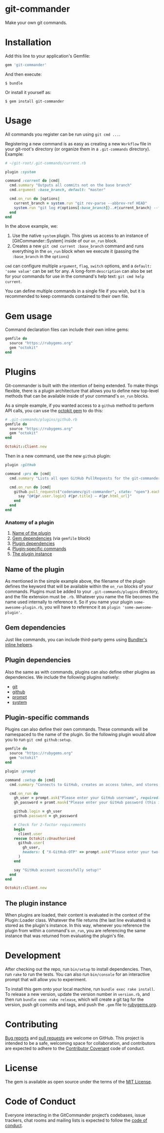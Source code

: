 # git-commander

Make your own git commands.

Installation
============

Add this line to your application's Gemfile:

```ruby
gem 'git-commander'
```

And then execute:

    $ bundle

Or install it yourself as:

    $ gem install git-commander

Usage
=====

All commands you register can be run using `git cmd ...`.

Registering a new command is as easy as creating a new `Workflow` file in your git-root's directory (or organize them in a `.git-commands` directory).
Example:

```ruby
# ~/git-root/.git-commands/current.rb

plugin :system

command :current do |cmd|
  cmd.summary "Outputs all commits not on the base branch"
  cmd.argument :base_branch, default: "master"

  cmd.on_run do |options|
    current_branch = system.run "git rev-parse --abbrev-ref HEAD"
    system.run "git log #{options[:base_branch]}..#{current_branch} --format=\"%C(auto)%h %s %C(#999999)%ar\" --color"
  end
end
```

In the above example, we:

1. Use the native `system` plugin.  This gives us access to an instance of [GitCommander::System] inside of our `on_run` block.
2. Creates a new `git cmd current :base_branch` command and runs everything in the `on_run` block when we execute it (passing the `:base_branch` in the `options`)

`cmd` can configure multiple `argument`, `flag`, `switch` options, and a `default: 'some value'` can be set for any.
A long-form `description` can also be set for your commands for use in the command's help text: `git cmd help current`.

You can define multiple commands in a single file if you wish, but it is recommended to keep commands contained to their own file.

Gem usage
=========

Command declaration files can include their own inline gems:

```ruby
gemfile do
  source "https://rubygems.org"
  gem "octokit"
end
```

Plugins
=======

Git-commander is built with the intention of being extended.  To make things
flexible, there is a plugin architecture that allows you to define new top-level
methods that can be available inside of your command's `on_run` blocks.

As a simple example, if you wanted access to a `github` method to perform API calls, you can use the [octokit gem](https://github.com/octokit/octokit.rb) to do this:

```ruby
# .git-commands/plugins/github.rb
gemfile do
  source "https://rubygems.org"
  gem "octokit"
end

Octokit::Client.new
```

Then in a new command, use the new `github` plugin:

```ruby
plugin :github

command :prs do |cmd|
  cmd.summary "Lists all open GitHub PullRequests for the git-commander repo"

  cmd.on_run do |cmd|
    github.pull_requests("codenamev/git-commander", state: "open").each do |pr|
      say "@#{pr.user.login} #{pr.title} – #{pr.html_url}"
    end
  end
end
```

### Anatomy of a plugin

1. [Name of the plugin](#name-of-the-plugin)
2. [Gem dependencies](#gem-dependencies) (via `gemfile` block)
3. [Plugin dependencies](#plugin-dependencies)
4. [Plugin-specific commands](#plugin-specific-commands)
5. [The plugin instance](#the-plugin-instance)

Name of the plugin
------------------

As mentioned in the simple example above, the filename of the plugin defines the keyword that will be available within the `on_run` blocks of your commands. Plugins must be added to your `.git-commands/plugins` directory, and the file extension must be `.rb`. Whatever you name the file becomes the name used internally to reference it.  So if you name your plugin `some-awesome-plugin.rb`, you will have to reference it as `plugin 'some-awesome-plugin'`.

Gem dependencies
----------------

Just like commands, you can include third-party gems using [Bundler's inline helpers](https://github.com/rubygems/bundler/blob/master/lib/bundler/inline.rb).

Plugin dependencies
-------------------

Also the same as with commands, plugins can also define other plugins as dependencies. We include the following plugins natively:

- [git](https://github.com/codenamev/git-commander/blob/master/lib/git_commander/plugins/git.rb)
- [github](https://github.com/codenamev/git-commander/blob/master/lib/git_commander/plugins/github.rb)
- [prompt](https://github.com/codenamev/git-commander/blob/master/lib/git_commander/plugins/prompt.rb)
- [system](https://github.com/codenamev/git-commander/blob/master/lib/git_commander/plugins/system.rb)

Plugin-specific commands
------------------------

Plugins can also define their own commands.  These commands will be namespaced to the name of the plugin.  So the following plugin would allow you to run `git cmd github:setup`.

```ruby
gemfile do
  source "https://rubygems.org"
  gem "octokit"
end

plugin :prompt

command :setup do |cmd|
  cmd.summary "Connects to GitHub, creates an access token, and stores it in the git-cmd section of your git config"

  cmd.on_run do
    gh_user = prompt.ask("Please enter your GitHub username", required: true)
    gh_password = promt.mask("Please enter your GitHub password (this is NOT stored): ", required: true)

    github.login = gh_user
    github.password = gh_password

    # Check for 2-factor requirements
    begin
      client.user
    rescue Octokit::Unauthorized
      github.user(
        gh_user,
        headers: { "X-GitHub-OTP" => prompt.ask("Please enter your two-factor authentication code") }
      )
    end

    say "GitHub account successfully setup!"
  end
end

Octokit::Client.new
```

The plugin instance
-------------------

When plugins are loaded, their content is evaluated in the context of the Plugin::Loader class.  Whatever the file returns (the last line evaluated) is stored as the plugin's instance.  In this way, whenever you reference the plugin from within a command's `on_run`, you are referencing the same instance that was returned from evaluating the plugin's file.

Development
===========

After checking out the repo, run `bin/setup` to install dependencies. Then, run `rake` to run the tests. You can also run `bin/console` for an interactive prompt that will allow you to experiment.

To install this gem onto your local machine, run `bundle exec rake install`. To release a new version, update the version number in `version.rb`, and then run `bundle exec rake release`, which will create a git tag for the version, push git commits and tags, and push the `.gem` file to [rubygems.org](https://rubygems.org).

Contributing
============

[Bug reports](https://github.com/codenamev/git-commander/issues/new) and [pull requests](https://github.com/codenamev/git-commander/pulls) are welcome on GitHub. This project is intended to be a safe, welcoming space for collaboration, and contributors are expected to adhere to the [Contributor Covenant](http://contributor-covenant.org) code of conduct.

License
=======

The gem is available as open source under the terms of the [MIT License](https://opensource.org/licenses/MIT).

Code of Conduct
===============

Everyone interacting in the GitCommander project’s codebases, issue trackers, chat rooms and mailing lists is expected to follow the [code of conduct](https://github.com/codenamev/git-commander/blob/master/CODE_OF_CONDUCT.md).

